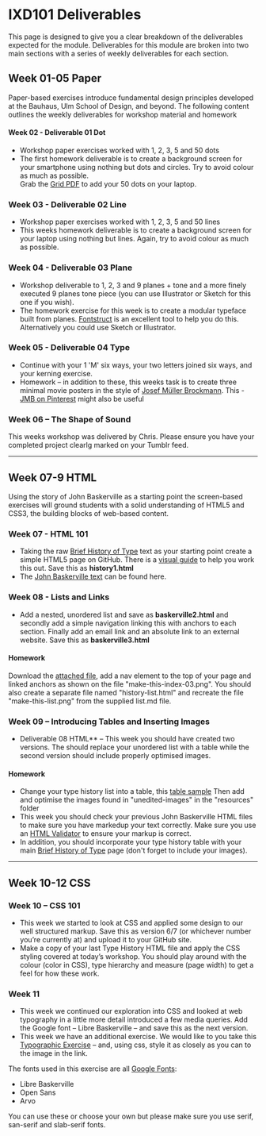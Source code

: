 IXD101 Deliverables
===========================

This page is designed to give you a clear breakdown of the deliverables expected for the module. Deliverables for this module are broken into two main sections with a series of weekly deliverables for each section.



## Week 01-05 Paper
Paper-based exercises introduce fundamental design principles developed at the Bauhaus, Ulm School of Design, and beyond. The following content outlines the weekly deliverables for workshop material and homework

#### Week 02 - Deliverable 01 Dot 
- Workshop paper exercises worked with 1, 2, 3, 5 and 50 dots
- The first homework deliverable is to create a background screen for your smartphone using nothing but dots and circles. Try to avoid colour as much as possible.  
Grab the [Grid PDF](resources/squares.pdf) to add your 50 dots on your laptop.

### Week 03 - Deliverable 02 Line 
- Workshop paper exercises worked with 1, 2, 3, 5 and 50 lines
- This weeks homework deliverable is to create a background screen for your laptop using nothing but lines. Again, try to avoid colour as much as possible.  


### Week 04 - Deliverable 03 Plane  
- Workshop deliverable to 1, 2, 3 and 9 planes + tone and a more finely executed 9 planes tone piece (you can use Illustrator or Sketch for this one if you wish). 
- The homework exercise for this week is to create a modular typeface built from planes. [Fontstruct](http://fontstruct.com) is an excellent tool to help you do this. Alternatively you could use Sketch or Illustrator.

### Week 05 - Deliverable 04 Type 
- Continue with your 1 'M' six ways, your two letters joined six ways, and your kerning exercise. 
- Homework – in addition to these, this weeks task is to create three minimal movie posters in the style of [Josef Müller Brockmann](http://print-process.com/product/?product-id=1052). This - [JMB on Pinterest](https://www.pinterest.com/eleventhirty/jmb/) might also be useful

### Week 06 – The Shape of Sound
This weeks workshop was delivered by Chris. Please ensure you have your completed project clearlg marked on your Tumblr feed.

---

## Week 07-9 HTML
Using the story of John Baskerville as a starting point the screen-based exercises will ground students with a solid understanding of HTML5 and CSS3, the building blocks of web-based content.

### Week 07 - HTML 101 
- Taking the raw [Brief History of Type](resources/brief-history-of-type.txt) text as your starting point create a simple HTML5 page on GitHub. There is a [visual guide](resources/html-01-make-this.png) to help you work this out. Save this as **history1.html**
- The [John Baskerville text](resources/john-baskerville.txt.zip) can be found here.

### Week 08 - Lists and Links
- Add a nested, unordered list and save as **baskerville2.html** and secondly add a simple navigation linking this with anchors to each section. Finally add an email link and an absolute link to an external website. Save this as **baskerville3.html**
  
#### Homework
Download the [attached file](resources/homework2.zip), add a nav element to the top of your page and linked anchors as shown on the file "make-this-index-03.png". You should also create a separate file named "history-list.html" and recreate the file "make-this-list.png" from the supplied list.md file.

### Week 09 – Introducing Tables and Inserting Images
- Deliverable 08 HTML** – This week you should have created two versions. The should replace your unordered list with a table while the second version should include properly optimised images.
 
#### Homework
 - Change your type history list into a table, this [table sample](resources/make-this-table.png) Then add and optimise the images found in "unedited-images" in the "resources" folder
 - This week you should check your previous John Baskerville HTML files to make sure you have markedup your text correctly. Make sure you use an [HTML Validator](https://validator.w3.org) to ensure your markup is correct.
 - In addition, you should incorporate your type history table with your main [Brief History of Type](resources/make-this-index.png) page (don't forget to include your images).
 
 ---

## Week 10-12 CSS
### Week 10 – CSS 101
- This week we started to look at CSS and applied some design to our well structured markup. Save this as version 6/7 (or whichever number you’re currently at) and upload it to your GitHub site.
- Make a copy of your last Type History HTML file and apply the CSS styling covered at today’s workshop. You should play around with the colour (color in CSS), type hierarchy and measure (page width) to get a feel for how these work.


### Week 11
- This week we continued our exploration into CSS and looked at web typography in a little more detail introduced a few media queries. Add the Google font – Libre Baskerville – and save this as the next version.
- This week we have an additional exercise. We would like to you take this [Typographic Exercise](resources/week-11-make-this.png) – and, using css, style it as closely as you can to the image in the link.

The fonts used in this exercise are all [Google Fonts](https://fonts.google.com/):
- Libre Baskerville
- Open Sans
- Arvo

You can use these or choose your own but please make sure you use serif, san-serif and slab-serif fonts.

<!--![Typographic hierarchy exercise](img/make_this_1.gif)

- **Week 12 – Deliverable 11 HTML** – To finish this section off we would like you to take what you have learnt this semester and redesign -->




